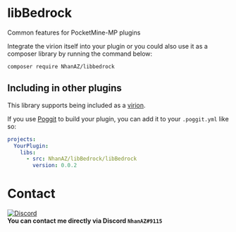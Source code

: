 # libBedrock
Common features for PocketMine-MP plugins

Integrate the virion itself into your plugin or you could also use it as a composer library by running the command below:

`composer require NhanAZ/libbedrock`

<!-- ## API documentation
There's no documentation yet, but you can check out the [demo plugin](https://github.com/nhanaz-pm-pl/CustomJoinSound/) which shows how to use its API in a plugin. -->

## Including in other plugins
This library supports being included as a [virion](https://github.com/poggit/support/blob/master/virion.md).

If you use [Poggit](https://poggit.pmmp.io) to build your plugin, you can add it to your `.poggit.yml` like so:

```yml
projects:
  YourPlugin:
    libs:
      - src: NhanAZ/libBedrock/libBedrock
        version: 0.0.2
```

# Contact
[![Discord](https://img.shields.io/discord/986553214889517088?label=discord&color=7289DA&logo=discord)](https://discord.gg/j2X83ujT6c)\
**You can contact me directly via Discord `NhanAZ#9115`**
